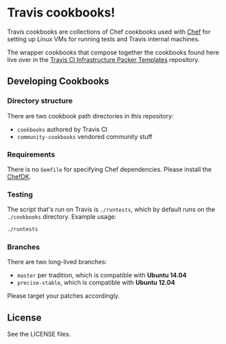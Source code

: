 # Travis cookbooks!

Travis cookbooks are collections of Chef cookbooks used with
[Chef](https://www.chef.io/) for setting up Linux VMs for running tests and
Travis internal machines.

The wrapper cookbooks that compose together the cookbooks found here live over
in the [Travis CI Infrastructure Packer
Templates](https://github.com/travis-ci/packer-templates)
repository.

## Developing Cookbooks

### Directory structure

There are two cookbook path directories in this repository:

- `cookbooks` authored by Travis CI
- `community-cookbooks` vendored community stuff

### Requirements

There is no `Gemfile` for specifying Chef dependencies.  Please install the
[ChefDK](https://downloads.chef.io/chef-dk/).

### Testing

The script that's run on Travis is `./runtests`, which by default runs on the
`./cookbooks` directory.  Example usage:

``` bash
./runtests
```

### Branches

There are two long-lived branches:

- `master` per tradition, which is compatible with **Ubuntu 14.04**
- `precise-stable`, which is compatible with **Ubuntu 12.04**

Please target your patches accordingly.

## License

See the LICENSE files.
